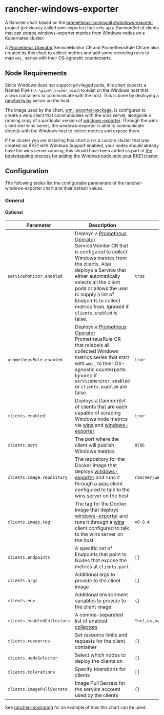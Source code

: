 # rancher-windows-exporter

A Rancher chart based on the [prometheus-community/windows-exporter](https://github.com/prometheus-community/windows_exporter) project (previously called wmi-exporter) that sets up a DaemonSet of clients that can scrape windows-exporter metrics from Windows nodes on a Kubernetes cluster.

A [Prometheus Operator](https://github.com/coreos/prometheus-operator) ServiceMonitor CR and PrometheusRule CR are also created by this chart to collect metrics and add some recording rules to map `wmi_` series with their OS-agnostic counterparts.

## Node Requirements

Since Windows does not support privileged pods, this chart expects a Named Pipe (`\\.\pipe\rancher_wins`) to exist on the Windows host that allows containers to communicate with the host. This is done by deploying a [rancher/wins](https://github.com/rancher/wins) server on the host.

The image used by the chart, [wmi_exporter-package](https://github.com/rancher/wmi_exporter-package), is configured to create a wins client that communicates with the wins server, alongside a running copy of a particular version of [windows-exporter](https://github.com/prometheus-community/windows_exporter). Through the wins client and wins server, the windows-exporter is able to communicate directly with the Windows host to collect metrics and expose them.

If the cluster you are installing this chart on is a custom cluster that was created via RKE1 with Windows Support enabled, your nodes should already have the wins server running; this should have been added as part of [the bootstrapping process for adding the Windows node onto your RKE1 cluster](https://github.com/rancher/rancher/blob/master/package/windows/bootstrap.ps1).

## Configuration

The following tables list the configurable parameters of the rancher-windows-exporter chart and their default values.

### General

#### Optional
| Parameter | Description | Default |
| ----- | --------------- | -- |
| `serviceMonitor.enabled` | Deploys a [Prometheus Operator](https://github.com/coreos/prometheus-operator/blob/master/Documentation/api.md#servicemonitor) ServiceMonitor CR that is configured to collect Windows metrics from the clients. Also deploys a Service that either automatically selects all the client pods or allows the user to supply a list of Endpoints to collect metrics from. Ignored if `clients.enabled` is false. | `true` |
| `prometheusRule.enabled` | Deploys a [Prometheus Operator](https://github.com/coreos/prometheus-operator/blob/master/Documentation/api.md#prometheusrule) PrometheusRule CR that relabels all collected Windows metrics series that start with `wmi_` to their OS-agnostic counterparts. Ignored if `serviceMonitor.enabled` or `clients.enabled` are false. | `true` |
| `clients.enabled` | Deploys a DaemonSet of clients that are each capable of scraping Windows node metrics via [wins](https://github.com/rancher/wins) and [windows-exporter](https://github.com/prometheus-community/windows_exporter) | `true` |
| `clients.port` |  The port where the client will publish Windows metrics | `9796` |
| `clients.image.repository` | The repository for the Docker image that deploys [windows-exporter](https://github.com/prometheus-community/windows_exporter) and runs it through a [wins](https://github.com/rancher/wins) client configured to talk to the wins server on the host | `rancher/wmi_exporter-package` |
| `clients.image.tag` | The tag for the Docker image that deploys [windows-exporter](https://github.com/prometheus-community/windows_exporter) and runs it through a [wins](https://github.com/rancher/wins) client configured to talk to the wins server on the host | `v0.0.4` |
| `clients.endpoints` | A specific set of Endpoints that point to Nodes that expose the metrics at `clients.port` | `[]` |
| `clients.args` | Additional args to provide to the client image | `[]` |
| `clients.env` | Additional environment variables to provide to the client image | `{}` |
| `clients.enabledCollectors` | A comma-separated list of enabled [collectors](https://github.com/prometheus-community/windows_exporter#collectors) | `"net,os,service,system,cpu,cs,logical_disk,tcp,memory,container"` |
| `clients.resources` | Set resource limits and requests for the client container | `{}` |
| `clients.nodeSelector` | Select which nodes to deploy the clients on | `{}` |
| `clients.tolerations` | Specify tolerations for clients | `[]` |
| `clients.imagePullSecrets` | Image Pull Secrets for the service account used by the clients | `{}` |


See [rancher-monitoring](https://github.com/rancher/charts/tree/gh-pages/packages/rancher-monitoring) for an example of how this chart can be used.